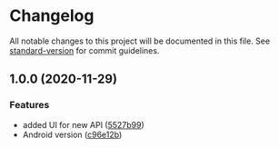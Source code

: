 # Changelog

All notable changes to this project will be documented in this file. See [standard-version](https://github.com/conventional-changelog/standard-version) for commit guidelines.

## 1.0.0 (2020-11-29)


### Features

* added UI for new API ([5527b99](https://github.com/aparajita/ws-capacitor-secure-storage-demo/commit/5527b9995ec4ae7cc005119d9e52b2f1c43742cb))
* Android version ([c96e12b](https://github.com/aparajita/ws-capacitor-secure-storage-demo/commit/c96e12b5501b05efb380f12733317fd7c079287a))
